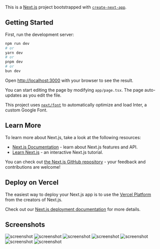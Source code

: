 This is a [Next.js](https://nextjs.org/) project bootstrapped with [`create-next-app`](https://github.com/vercel/next.js/tree/canary/packages/create-next-app).

## Getting Started

First, run the development server:

```bash
npm run dev
# or
yarn dev
# or
pnpm dev
# or
bun dev
```

Open [http://localhost:3000](http://localhost:3000) with your browser to see the result.

You can start editing the page by modifying `app/page.tsx`. The page auto-updates as you edit the file.

This project uses [`next/font`](https://nextjs.org/docs/basic-features/font-optimization) to automatically optimize and load Inter, a custom Google Font.

## Learn More

To learn more about Next.js, take a look at the following resources:

- [Next.js Documentation](https://nextjs.org/docs) - learn about Next.js features and API.
- [Learn Next.js](https://nextjs.org/learn) - an interactive Next.js tutorial.

You can check out [the Next.js GitHub repository](https://github.com/vercel/next.js/) - your feedback and contributions are welcome!

## Deploy on Vercel

The easiest way to deploy your Next.js app is to use the [Vercel Platform](https://vercel.com/new?utm_medium=default-template&filter=next.js&utm_source=create-next-app&utm_campaign=create-next-app-readme) from the creators of Next.js.

Check out our [Next.js deployment documentation](https://nextjs.org/docs/deployment) for more details.

## Screenshots

![screenshot](https://media.licdn.com/dms/image/D4E22AQHeFQXaxbaiCw/feedshare-shrink_2048_1536/0/1709812902159?e=1715817600&v=beta&t=WHtQNiAuxGP2P_xJdjVmhxkTXJRl6n9A5bebT3JhrxE)
![screenshot](https://media.licdn.com/dms/image/D4E22AQEiG_IVQvIwXg/feedshare-shrink_2048_1536/0/1709812902175?e=1715817600&v=beta&t=EIGKaUJIVpXtBi_bjSKldR3nqrgsydQaTYy6sfUNKXg)
![screenshot](https://media.licdn.com/dms/image/D4E22AQE41d43ltDKgA/feedshare-shrink_2048_1536/0/1709812902851?e=1715817600&v=beta&t=p4Gaobwc6ID2fj4lBJD5_cBb5LxMVKWFVkLPicmHroM)
![screenshot](https://media.licdn.com/dms/image/D4E22AQHfrXuV8ragVQ/feedshare-shrink_800/0/1709812902185?e=1715817600&v=beta&t=gRhpVDXZVvVH3GIJ0JpXJv0oi6VZ7Gekj_Ef7ArBPCA)
![screenshot](https://media.licdn.com/dms/image/D4E22AQGSZgmyZUleJA/feedshare-shrink_800/0/1709812902216?e=1715817600&v=beta&t=9Q5pcC0OIr0uqpypC6z5M50TQYpT6IpcOOTYyDEdfYU)
![screenshot](https://media.licdn.com/dms/image/D4E22AQEI7TvpMjb4yA/feedshare-shrink_800/0/1709812902184?e=1715817600&v=beta&t=L_44cqDDcGuQUgn13vDst5eN_nFkaXzUgq-8YHK2Y2c)
![screenshot](https://media.licdn.com/dms/image/D4E22AQH5yj5hUVP9zw/feedshare-shrink_800/0/1709812902172?e=1715817600&v=beta&t=DMTVQlct9DJZn6mwCDHwIQ9zeWoPhZtfG5jtq9-BT3c)
